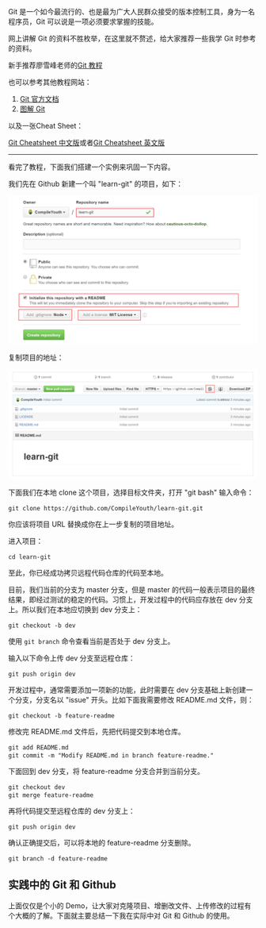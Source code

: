 Git 是一个如今最流行的、也是最为广大人民群众接受的版本控制工具，身为一名程序员，Git 可以说是一项必须要求掌握的技能。

网上讲解 Git 的资料不胜枚举，在这里就不赘述，给大家推荐一些我学 Git 时参考的资料。

新手推荐廖雪峰老师的[Git 教程](http://www.liaoxuefeng.com/wiki/0013739516305929606dd18361248578c67b8067c8c017b000)

也可以参考其他教程网站：

1. [Git 官方文档](https://git-scm.com/book/zh/v2)
2. [图解 Git](https://marklodato.github.io/visual-git-guide/index-zh-cn.html)

以及一张Cheat Sheet：

[Git Cheatsheet 中文版](./git-cheatsheet-CN-dark.pdf)或者[Git Cheatsheet 英文版](./git-cheatsheet-EN-dark.pdf)

-------------

看完了教程，下面我们搭建一个实例来巩固一下内容。

我们先在 Github 新建一个叫 "learn-git" 的项目，如下：

![](./res/new-repo.png)

复制项目的地址：

![](./res/copy-url.png)

下面我们在本地 clone 这个项目，选择目标文件夹，打开 "git bash" 输入命令：

```
git clone https://github.com/CompileYouth/learn-git.git
```

你应该将项目 URL 替换成你在上一步复制的项目地址。

进入项目：

```
cd learn-git
```

至此，你已经成功拷贝远程代码仓库的代码至本地。

目前，我们当前的分支为 master 分支，但是 master 的代码一般表示项目的最终结果，即经过测试的稳定的代码。习惯上，开发过程中的代码应存放在 dev 分支上。所以我们在本地应切换到 dev 分支上：

```
git checkout -b dev
```

使用 `git branch` 命令查看当前是否处于 dev 分支上。

输入以下命令上传 dev 分支至远程仓库：

```
git push origin dev
```

开发过程中，通常需要添加一项新的功能，此时需要在 dev 分支基础上新创建一个分支，分支名以 "issue" 开头。比如下面我需要修改 README.md 文件，则：

```
git checkout -b feature-readme
```

修改完 README.md 文件后，先把代码提交到本地仓库。

```
git add README.md
git commit -m "Modify README.md in branch feature-readme."
```

下面回到 dev 分支，将 feature-readme 分支合并到当前分支。

```
git checkout dev
git merge feature-readme
```

再将代码提交至远程仓库的 dev 分支上：

```
git push origin dev
```

确认正确提交后，可以将本地的 feature-readme 分支删除。

```
git branch -d feature-readme
```
## 实践中的 Git 和 Github

上面仅仅是个小的 Demo，让大家对克隆项目、增删改文件、上传修改的过程有个大概的了解。下面就主要总结一下我在实际中对 Git 和 Github 的使用。
